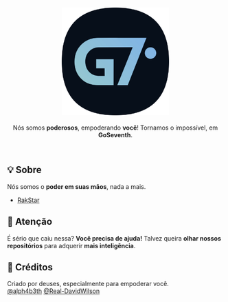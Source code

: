 <p align="center">
<img width="250px" src="goseventh.png"/>
</br>
</br>
<span>
Nós somos <b>poderosos</b>, empoderando <b>você</b>! Tornamos o impossível, em <b>GoSeventh</b>.
</span>
</p>

</br>

## :bulb: Sobre
Nós somos o <b>poder em suas mãos</b>, nada a mais. 
- [RakStar](https://github.com/goseventh/rakstar)

## :construction: Atenção

É sério que caiu nessa? <b>Você precisa de ajuda!</b> Talvez queira <b>olhar nossos repositórios</b> para adquerir <b>mais inteligência</b>.

## :clap: Créditos

Criado por deuses, especialmente para empoderar você.  
[@alph4b3th](https://github.com/alph4b3th)
[@Real-DavidWilson](https://github.com/Real-DavidWilson)

